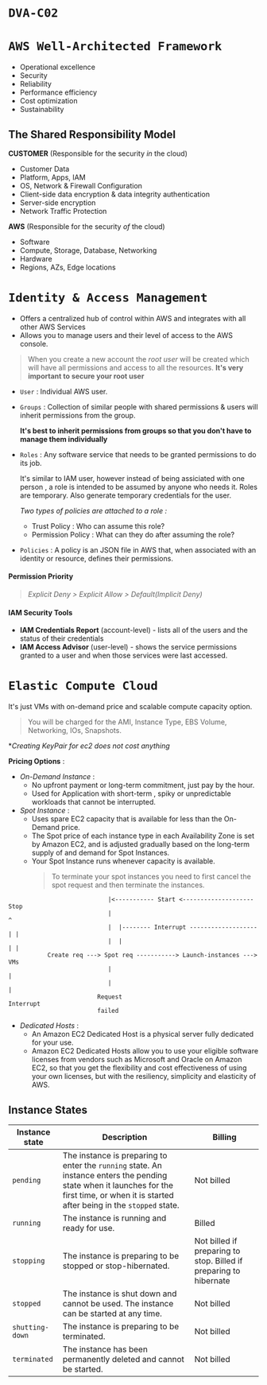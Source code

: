 # `DVA-C02`

# `AWS Well-Architected Framework`

- Operational excellence
- Security
- Reliability	
- Performance efficiency
- Cost optimization
- Sustainability

## The Shared Responsibility Model
**CUSTOMER** (Responsible for the security *in* the cloud)

- Customer Data
- Platform, Apps, IAM
- OS, Network & Firewall Configuration
- Client-side data encryption & data integrity authentication
- Server-side encryption
- Network Traffic Protection

**AWS** (Responsible for the security *of* the cloud)

- Software
- Compute, Storage, Database, Networking
- Hardware
- Regions, AZs, Edge locations

# `Identity & Access Management`

- Offers a centralized hub of control within AWS and integrates with all other AWS Services 
- Allows you to manage users and their level of access to the AWS console.

>When you create a new account the *root user* will be created which will have all permissions and access to all the resources. 
**It's very important to secure your root user**

- `User` : Individual AWS user.

- `Groups` : Collection of similar people with shared permissions & users will inherit permissions from the group.

    **It's best to inherit permissions from groups so that you don't have to manage them individually**

- `Roles` : Any software service that needs to be granted permissions to do its job. 

    It's similar to IAM user, however instead of being assiciated with one person , a role is intended to be assumed by anyone who needs it. Roles are temporary. Also generate temporary credentials for the user.

    *Two types of policies are attached to a role :*
    - Trust Policy : Who can assume this role?
    - Permission Policy : What can they do after assuming the role?

- `Policies` : A policy is an JSON file in AWS that, when associated with an identity or resource, defines their permissions.

#### Permission Priority
>*Explicit Deny > Explicit Allow > Default(Implicit Deny)*

#### IAM Security Tools
- **IAM Credentials Report** (account-level) - lists all of the users and the status of their credentials
- **IAM Access Advisor** (user-level) - shows the service permissions granted to a user and when those services were last accessed.

# `Elastic Compute Cloud`

It's just VMs with on-demand price and scalable compute capacity option.
>You will be charged for the AMI, Instance Type, EBS Volume, Networking, IOs, Snapshots.

**Creating KeyPair for ec2 does not cost anything*

**Pricing Options** : 
- *On-Demand Instance* : 
    - No upfront payment or long-term commitment, just pay by the hour.
    - Used for Application with short-term , spiky or unpredictable workloads that cannot be interrupted.
- *Spot Instance* : 
    - Uses spare EC2 capacity that is available for less than the On-Demand price.
    - The Spot price of each instance type in each Availability Zone is set by Amazon EC2, and is adjusted gradually based on the long-term supply of and demand for Spot Instances.
    - Your Spot Instance runs whenever capacity is available.
        >To terminate your spot instances you need to first cancel the spot request and then terminate the instances.
```
                            |<----------- Start <-------------------- Stop
                            |                                           ^
                            |  |-------- Interrupt -------------------| |                            
                            |  |                                      | |
           Create req ---> Spot req -----------> Launch-instances ---> VMs
                            |                                           |
                            |                                           |
                         Request                                     Interrupt
                         failed
```
- *Dedicated Hosts* : 
    - An Amazon EC2 Dedicated Host is a physical server fully dedicated for your use.
    - Amazon EC2 Dedicated Hosts allow you to use your eligible software licenses from vendors such as Microsoft and Oracle on Amazon EC2, so that you get the flexibility and cost effectiveness of using your own licenses, but with the resiliency, simplicity and elasticity of AWS. 

## Instance States
| Instance state  | Description                                                                                                                                                                                 | Billing                                                           |
| --------------- | ------------------------------------------------------------------------------------------------------------------------------------------------------------------------------------------- | ----------------------------------------------------------------- |
| `pending`       | The instance is preparing to enter the `running` state. An instance enters the pending state when it launches for the first time, or when it is started after being in the `stopped` state. | Not billed                                                        |
| `running`       | The instance is running and ready for use.                                                                                                                                                  | Billed                                                            |
| `stopping`      | The instance is preparing to be stopped or stop-hibernated.                                                                                                                                 | Not billed if preparing to stop. Billed if preparing to hibernate |
| `stopped`       | The instance is shut down and cannot be used. The instance can be started at any time.                                                                                                      | Not billed                                                        |
| `shutting-down` | The instance is preparing to be terminated.                                                                                                                                                 | Not billed                                                        |
| `terminated`    | The instance has been permanently deleted and cannot be started.                                                                                                                            | Not billed                                                        |

